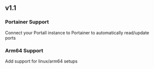 ## v1.1
### Portainer Support
Connect your Portall instance to Portainer to automatically read/update ports
### Arm64 Support
Add support for linux/arm64 setups